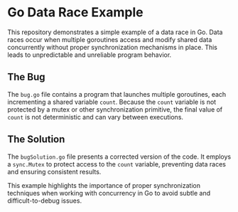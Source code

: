 # Go Data Race Example

This repository demonstrates a simple example of a data race in Go.  Data races occur when multiple goroutines access and modify shared data concurrently without proper synchronization mechanisms in place.  This leads to unpredictable and unreliable program behavior.

## The Bug

The `bug.go` file contains a program that launches multiple goroutines, each incrementing a shared variable `count`. Because the `count` variable is not protected by a mutex or other synchronization primitive, the final value of `count` is not deterministic and can vary between executions.

## The Solution

The `bugSolution.go` file presents a corrected version of the code.  It employs a `sync.Mutex` to protect access to the `count` variable, preventing data races and ensuring consistent results. 

This example highlights the importance of proper synchronization techniques when working with concurrency in Go to avoid subtle and difficult-to-debug issues.